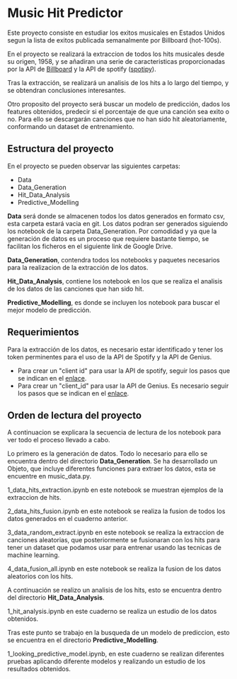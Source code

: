 # Music Hit Predictor

Este proyecto consiste en estudiar los exitos musicales en Estados Unidos segun la lista de exitos publicada semanalmente por Billboard (hot-100s).

En el proyecto se realizará la extraccion de todos los hits musicales desde su origen, 1958, y se añadiran una serie de caracteristicas proporcionadas por la API de [Billboard](https://github.com/guoguo12/billboard-charts) y la API de spotify ([spotipy](https://spotipy.readthedocs.io/en/2.13.0/)).

Tras la extracción, se realizará un analisis de los hits a lo largo del tiempo, y se obtendran conclusiones interesantes.

Otro proposito del proyecto será buscar un modelo de predicción, dados los features obtenidos, predecir si el porcentaje de que una canción sea exito o no. Para ello se descargarán canciones que no han sido hit aleatoriamente, conformando un dataset de entrenamiento.

## Estructura del proyecto

En el proyecto se pueden observar las siguientes carpetas:
  - Data
  - Data_Generation
  - Hit_Data_Analysis
  - Predictive_Modelling

<b>Data</b> será donde se almacenen todos los datos generados en formato csv, esta carpeta estará vacia en git. Los datos podran ser generados siguiendo los notebook de la carpeta Data_Generation. Por comodidad y ya que la generación de datos es un proceso que requiere bastante tiempo, se facilitan los ficheros en el siguiente link de Google Drive.

<b>Data_Generation</b>, contendra todos los notebooks y paquetes necesarios para la realizacion de la extracción de los datos.

<b>Hit_Data_Analysis</b>, contiene los notebook en los que se realiza el analisis de los datos de las canciones que han sido hit.

<b>Predictive_Modelling</b>, es donde se incluyen los notebook para buscar el mejor modelo de predicción.

## Requerimientos

Para la extracción de los datos, es necesario estar identificado y tener los token perminentes para el uso de la API de Spotify y la API de Genius.
  - Para crear un "client id" para usar la API de spotify, seguir los pasos que se indican en el [enlace](https://developer.spotify.com/documentation/general/guides/app-settings/).
  - Para crear un "client_id" para usar la API de Genius. Es necesario seguir los pasos que se indican en el [enlace](https://docs.genius.com/#/getting-started-h1).

## Orden de lectura del proyecto

A continuacion se explicara la secuencia de lectura de los notebook para ver todo el proceso llevado a cabo.

Lo primero es la generación de datos. Todo lo necesario para ello se encuentra dentro del directorio <b>Data_Generation</b>.
Se ha desarrollado un Objeto, que incluye diferentes funciones para extraer los datos, esta se encuentre en music_data.py.

1_data_hits_extraction.ipynb en este notebook se muestran ejemplos de la extraccion de hits.

2_data_hits_fusion.ipynb en este notebook se realiza la fusion de todos los datos generados en el cuaderno anterior.

3_data_random_extract.ipynb en este notebook se realiza la extraccion de canciones aleatorias, que posteriormente se fusionaran con los hits para tener un dataset que podamos usar para entrenar usando las tecnicas de machine learning.

4_data_fusion_all.ipynb en este notebook se realiza la fusion de los datos aleatorios con los hits.

A continuación se realizo un analisis de los hits, esto se encuentra dentro del directorio <b>Hit_Data_Analysis</b>.

1_hit_analysis.ipynb en este cuaderno se realiza un estudio de los datos obtenidos.

Tras este punto se trabajo en la busqueda de un modelo de prediccion, esto se encuentra en el directorio <b>Predictive_Modelling</b>.

1_looking_predictive_model.ipynb, en este cuaderno se realizan diferentes pruebas aplicando diferente modelos y realizando un estudio de los resultados obtenidos.